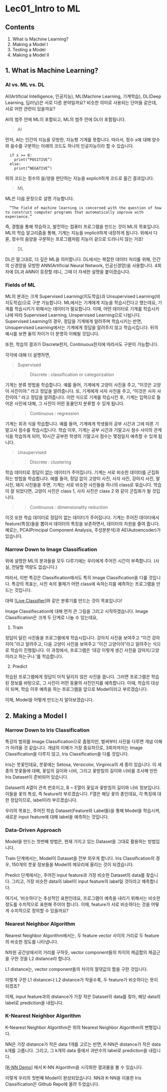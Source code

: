 # Lec01_Intro to ML

## Contents

1. What is Machine Learning?
2. Making a Model I
3. Testing a Model
4. Making a Model II

## 1. What is Machine Learning?

### AI vs. ML vs. DL

AI(Artificial Intelligence, 인공지능), ML(Machine Learning, 기계학습), DL(Deep Learning, 딥러닝)은 서로 다른 분야일까요?
비슷한 의미로 사용되는 단어들 같은데, 서로 어떤 관련이 있을까요?<br/>

AI의 범주 안에 ML이 포함되고, ML의 범주 안에 DL이 포함됩니다.<br/>

> AI

먼저, AI는 인간의 지능을 모방한, 지능형 기계를 뜻합니다. 
따라서, 정수 x에 대해 양수와 음수를 구분하는 아래의 코드도 하나의 인공지능이라 할 수 있습니다.<br/>

```
  if x >= 0:
    print(“POSITIVE”)
  else:
    print(“NEGATIVE”)
```

위의 코드는 정수의 음/양을 판단하는 지능을 explicit하게 코드로 옮긴 결과입니다.<br/>

> ML

ML은 다음 문장으로 설명 가능합니다.<br/>

```
  “The field of machine learning is concerned with the question of how to construct computer programs that automatically improve with experience.”
```

즉, 경험을 통해 학습하고, 발전하는 컴퓨터 프로그램을 만드는 것이 ML의 목표입니다. 
ML의 학습 알고리즘을 통해, 기계는 지능을 implicit하게 내장하게 됩니다. 
위에서 다룬, 정수의 음양을 구분하는 프로그램처럼 지능이 겉으로 드러나지 않는 거죠!

> DL

DL은 말그대로, 더 깊은 ML을 의미합니다. 
DL에서는 복잡한 데이터 처리를 위해, 인간의 신경망을 모방한 ANN(Artificial Neural Network, 인공신경망)을 사용합니다. 
4회차에 DL과 ANN이 등장할 테니, 그때 더 자세한 설명을 붙이겠습니다.

### Fields of ML

ML의 분과는 크게 Supervised Learning(지도학습)과 Unsupervised Learning(비지도학습)으로 구분 가능합니다. 
ML에서는 기계에게 지능을 학습시킨다고 했는데요, 기계를 학습시키기 위해서는 데이터가 필요합니다. 
이때, 어떤 데이터로 기계를 학습시키냐에 따라 Supervised Learning, Unspervised Learning으로 나뉩니다. 
Supervised Learning의 경우, 정답을 기계에게 알려주며 학습시키는 반면, Unsupervised Learning에서는 기계에게 정답을 알려주지 않고 학습시킵니다. 
뒤의 예시를 보면 둘의 차이가 더 분명히 이해될 것입니다.<br/>

또한, 학습의 결과가 Discrete한지, Continuous한지에 따라서도 구분이 가능합니다.<br/>

각각에 대해 더 설명하면,<br/>

> Supervised

>> Discrete : classification or categorization

기계는 분류 방법을 학습합니다. 
예를 들어, 기계에게 고양이 사진을 주고, “이것은 고양이 사진이야.” 라고 정답을 알려줍니다. 
또, 기계에게 사자 사진을 주고, “이것은 사자 사진이야.” 라고 정답을 알려줍니다. 
이런 식으로 기계를 학습시킨 후, 기계는 입력으로 들어온 사진에 대해, 그 사진이 어떤 동물인지 분류할 수 있게 됩니다.

>> Continuous : regression

기계는 회귀 식을 학습합니다. 
예를 들어, 기계에게 학생들의 공부 시간과 그에 따른 기말고사 점수를 학습시킵니다. 
학습 이후, 기계는 공부 시간과 기말고사 점수 사이의 관계식을 학습하게 되어, 10시간 공부한 학생의 기말고사 점수는 몇점일지 예측할 수 있게 됩니다.

> Unsupervised

>> Discrete : clustering

학습 데이터로 정답이 없는 데이터가 주어집니다. 
기계는 서로 비슷한 데이터를 군집화하는 방법을 학습합니다. 
예를 들어, 정답 없이 고양이 사진, 사자 사진, 강아지 사진, 말 사진, 돼지 사진들을 주면, 기계는 서로 비슷한 사진들을 하나의 class로 묶습니다. 
학습이 잘 되었다면, 고양이 사진은 class 1, 사자 사진은 class 2 와 같이 군집화가 될 것입니다.

>> Continuous : dimensionality reduction

이것 또한 학습 데이터로 정답이 없는 데이터가 주어집니다. 
기계는 주어진 데이터에서 feature(특징)들을 뽑아서 데이터의 특징을 보존하면서, 데이터의 차원을 줄여 줍니다. 
예로는, PCA(Principal Component Analysis, 주성분분석)과 AE(Autoencoder)가 있습니다.

### Narrow Down to Image Classification

위에 설명한 ML의 분과들을 모두 다루기에는 우리에게 주어진 시간이 부족합니다. (사실, 전달할 역량도 없습니다.)<br/>

따라서, 이번 특강은 Classification에서도 특히 Image Classification을 다룰 것입니다. 
특강의 목표는, 사진 속의 물체가 어떤 class에 속하는지를 예측하는 프로그램을 만드는 것입니다.<br/>

대략 [[Live Classifier](http://cs231n.stanford.edu/)]와 같은 분류기를 만드는 것이 목표입니다!<br/>

Image Classifiecation에 대해 먼저 큰 그림을 그리고 시작하겠습니다. Image Classification은 크게 두 단계로 나눌 수 있는데요,

1. Train

정답이 달린 사진들을 프로그램에게 학습시킵니다. 
강아지 사진을 보여주고 “이건 강아지야.”라고 알려주고, 다음 고양이 사진을 보여주고 “이건 고양이야”라고 알려주는 식으로 학습이 진행됩니다. 
이 과정에서, 프로그램은 ‘대강 이렇게 생긴 사진을 강아지/고양이라고 하는구나.’를 학습합니다.

2. Predict

학습된 프로그램에게 정답이 아직 달리지 않은 사진을 줍니다. 
그러면 프로그램은 학습된 정보를 바탕으로, 그 사진이 어떤 동물의 사진인지를 예측합니다.
이때, 학습의 대상이 되며, 학습 이후 예측을 하는 프로그램을 앞으로 Model이라고 부르겠습니다.<br/>

이제, Model을 어떻게 만드는지 알아보겠습니다.

## 2. Making a Model I

### Narrow Down to Iris Classification

특강의 범위를 Image Classification으로 좁혔지만, 벌써부터 사진을 다루면 개념 이해가 어려울 것 같습니다.
개념의 이해가 가장 중요하므로, 3회차까지는 Image Classification을 다루지 않고, Iris Classification을 다룰 것입니다.<br/>

Iris는 붓꽃인데요, 붓꽃에는 Setosa, Versicolor, Virginica의 세 종이 있습니다. 
이 세 종의 붓꽃들에 대해, 꽃잎의 길이와 너비, 그리고 꽃받침의 길이와 너비를 조사해 만든 Iris Dataset이 준비되어 있습니다.<br/>

Dataset의 A열이 관측 번호이고, B ~ E열이 꽃잎과 꽃받침의 길이와 너비 정보입니다. 
이들을 꽃의 특성, 즉 feature라 부르겠습니다. 
F열은 해당 꽃의 종인데요, 각 특징에 대한 정답이므로, label이라 부르겠습니다.<br/>

우리의 목표는, 주어진 학습 Dataset(Feature와 Label들)을 통해 Model을 학습시켜, 새로운 input feature에 대해 label을 예측하는 것입니다.

### Data-Driven Approach

Model을 만드는 첫번째 방법은, 현재 가지고 있는 Dataset을 그대로 활용하는 방법입니다.<br/>

Train 단계에서는, Model이 Dataset을 전부 외우게 합니다. 
Iris Classification의 경우, 150개의 붓꽃 정보들을 Model의 메모리에 올리는 것이 되겠습니다.<br/>

Predict 단계에서는, 주어진 input feature과 가장 비슷한 Dataset의 data를 찾습니다. 
그리고, 가장 비슷한 data의 label이 input feature의 label일 것이라고 예측합니다.<br/>

여기서, ‘비슷하다’는 추상적인 표현인데요, 프로그램이 예측을 내리기 위해서는 비슷한 정도를 수치적으로 표현해 주어야 합니다. 
이때, feature가 서로 비슷하다는 것을 어떻게 수치적으로 정의할 수 있을까요?

### Nearest Neighbor Algorithm

Nearest Neighbor Algorithm에서는, 두 feature vector 사이의 거리로 두 feature의 비슷한 정도를 나타냅니다.<br/>

N차원 공간상에서의 거리를 구하듯, vector component들의 차이의 제곱합의 제곱근을 구한 것을 L2 distance라 합니다.<br/>

L1 distance는, vector component들의 차이의 절댓값의 합을 구한 것입니다.<br/>

이렇게 구한 L1 distance나 L2 distance가 작을수록, 두 feature가 비슷하다는 뜻이 되겠죠?<br/>

이제, input feature과의 distance가 가장 작은 Dataset의 data를 찾아, 해당 data의 label로 prediction을 내립니다.

### K-Nearest Neighbor Algorithm

K-Nearest Neighbor Algorithm은 위의 Nearest Neighbor Algorithm의 변형입니다.<br/>

NN은 가장 distance가 작은 data 1개를 고르는 반면, K-NN은 distance가 작은 data k개를 고릅니다.
그리고, 그 k개의 data 중에서 과반수의 label로 prediction을 내립니다.<br>

[[K-NN Demo](http://vision.stanford.edu/teaching/cs231n-demos/knn/)] 에서 K-NN Algorithm을 시각화한 결과물을 볼 수 있습니다.<br/>

이렇게 우리의 첫번째 Model이 완성되었습니다. NN과 K-NN을 이용한 Iris Classification은 Github Repo에 올려 두었습니다.
